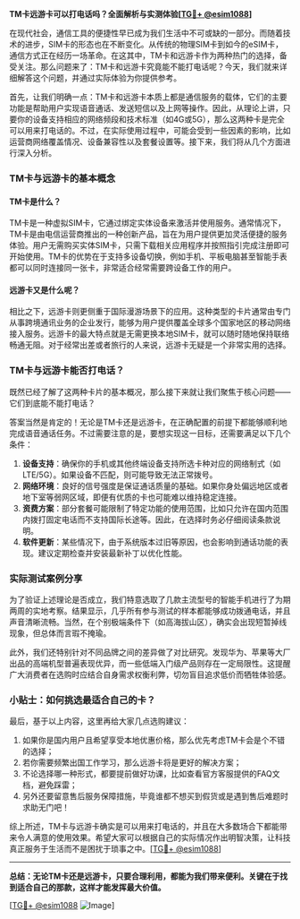 **TM卡远游卡可以打电话吗？全面解析与实测体验[[TG💪+ @esim1088](https://t.me/s/esim1088)]**

在现代社会，通信工具的便捷性早已成为我们生活中不可或缺的一部分。而随着技术的进步，SIM卡的形态也在不断变化。从传统的物理SIM卡到如今的eSIM卡，通信方式正在经历一场革命。在这其中，TM卡和远游卡作为两种热门的选择，备受关注。那么问题来了：TM卡和远游卡究竟能不能打电话呢？今天，我们就来详细解答这个问题，并通过实际体验为你提供参考。

首先，让我们明确一点：TM卡和远游卡本质上都是通信服务的载体，它们的主要功能是帮助用户实现语音通话、发送短信以及上网等操作。因此，从理论上讲，只要你的设备支持相应的网络频段和技术标准（如4G或5G），那么这两种卡是完全可以用来打电话的。不过，在实际使用过程中，可能会受到一些因素的影响，比如运营商网络覆盖情况、设备兼容性以及套餐设置等。接下来，我们将从几个方面进行深入分析。

### TM卡与远游卡的基本概念

#### TM卡是什么？
TM卡是一种虚拟SIM卡，它通过绑定实体设备来激活并使用服务。通常情况下，TM卡是由电信运营商推出的一种创新产品，旨在为用户提供更加灵活便捷的服务体验。用户无需购买实体SIM卡，只需下载相关应用程序并按照指引完成注册即可开始使用。TM卡的优势在于支持多设备切换，例如手机、平板电脑甚至智能手表都可以同时连接同一张卡，非常适合经常需要跨设备工作的用户。

#### 远游卡又是什么呢？
相比之下，远游卡则更侧重于国际漫游场景下的应用。这种类型的卡片通常由专门从事跨境通讯业务的企业发行，能够为用户提供覆盖全球多个国家地区的移动网络接入服务。远游卡的最大特点就是无需更换本地SIM卡，就可以随时随地保持联络畅通无阻。对于经常出差或者旅行的人来说，远游卡无疑是一个非常实用的选择。

### TM卡与远游卡能否打电话？

既然已经了解了这两种卡片的基本概况，那么接下来就让我们聚焦于核心问题——它们到底能不能打电话？

答案当然是肯定的！无论是TM卡还是远游卡，在正确配置的前提下都能够顺利地完成语音通话任务。不过需要注意的是，要想实现这一目标，还需要满足以下几个条件：

1. **设备支持**：确保你的手机或其他终端设备支持所选卡种对应的网络制式（如LTE/5G）。如果设备不匹配，则可能导致无法正常拨号。
2. **网络环境**：良好的信号强度是保证通话质量的基础。如果你身处偏远地区或者地下室等弱网区域，即便有优质的卡也可能难以维持稳定连接。
3. **资费方案**：部分套餐可能限制了特定功能的使用范围，比如只允许在国内范围内拨打固定电话而不支持国际长途等。因此，在选择时务必仔细阅读条款说明。
4. **软件更新**：某些情况下，由于系统版本过旧等原因，也会影响到通话功能的表现。建议定期检查并安装最新补丁以优化性能。

### 实际测试案例分享

为了验证上述理论是否成立，我们特意选取了几款主流型号的智能手机进行了为期两周的实地考察。结果显示，几乎所有参与测试的样本都能够成功拨通电话，并且声音清晰流畅。当然，在个别极端条件下（如高海拔山区），确实会出现短暂掉线现象，但总体而言瑕不掩瑜。

此外，我们还特别针对不同品牌之间的差异做了对比研究。发现华为、苹果等大厂出品的高端机型普遍表现优异，而一些低端入门级产品则存在一定局限性。这提醒广大消费者在选购时应结合自身需求权衡利弊，切勿盲目追求低价而牺牲体验感。

### 小贴士：如何挑选最适合自己的卡？

最后，基于以上内容，这里再给大家几点选购建议：

1. 如果你是国内用户且希望享受本地优惠价格，那么优先考虑TM卡会是个不错的选择；
2. 若你需要频繁出国工作学习，那么远游卡将是更好的解决方案；
3. 不论选择哪一种形式，都要提前做好功课，比如查看官方客服提供的FAQ文档，避免踩雷；
4. 另外还要留意售后服务保障措施，毕竟谁都不想买到假货或是遇到售后难题时求助无门吧！

综上所述，TM卡与远游卡确实是可以用来打电话的，并且在大多数场合下都能带来令人满意的使用效果。希望大家可以根据自己的实际情况作出明智决策，让科技真正服务于生活而不是困扰于琐事之中。[[TG💪+ @esim1088](https://t.me/s/esim1088)]

---

**总结：无论TM卡还是远游卡，只要合理利用，都能为我们带来便利。关键在于找到适合自己的那款，这样才能发挥最大价值。**

[[TG💪+ @esim1088](https://t.me/s/esim1088) ![Image](https://i.postimg.cc/4NQfJmqS/Snipaste-2025-05-13-00-14-12.png)]